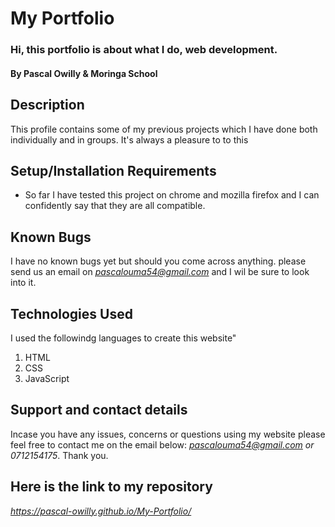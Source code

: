 # My Portfolio
### Hi, this portfolio is about what I do, web development. 
#### By Pascal Owilly & Moringa School
## Description
This profile contains some of my previous projects which I have done both individually and in groups. It's always a pleasure to to this
## Setup/Installation Requirements
* So far I have tested this project on chrome and mozilla firefox and I can confidently say that they are all compatible.
## Known Bugs
I have no known bugs yet but should you come across anything. please send us an email on *pascalouma54@gmail.com* and I wil be sure to look into it.
## Technologies Used
I used the followindg languages to create this website"
1. HTML
2. CSS
3. JavaScript
## Support and contact details
Incase you have any issues, concerns or questions using my website please feel free to contact me on the email below:
*pascalouma54@gmail.com
or
0712154175*. Thank you.

## Here is the link to my repository
*https://pascal-owilly.github.io/My-Portfolio/*
